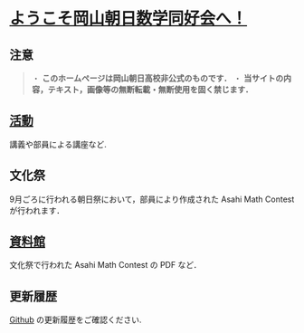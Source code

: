 # [ようこそ岡山朝日数学同好会へ！](https://asahi-mathclub.github.io/homepage/)

## 注意

>・ **このホームページは岡山朝日高校非公式のものです．**
>・ **当サイトの内容，テキスト，画像等の無断転載・無断使用を固く禁じます．**

## [活動](actives)

講義や部員による講座など.

## 文化祭

9月ごろに行われる朝日祭において，部員により作成された Asahi Math Contest が行われます．

## [資料館](documents)

文化祭で行われた Asahi Math Contest の PDF など．

## 更新履歴

[Github](https://github.com/Asahi-mathclub) の更新履歴をご確認ください.
